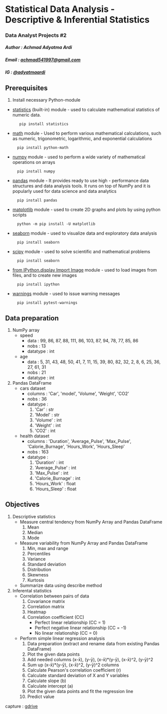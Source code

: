 # Statistical Data Analysis - Descriptive & Inferential Statistics

### Data Analyst Projects #2

##### Author : Achmad Adyatma Ardi
##### Email : achmad541997@gmail.com
##### IG : [@adyatmaardi](https://www.instagram.com/adyatmaardi/?hl=id)

## Prerequisites
1. Install necessary Python-module
  - [statistics](https://pypi.org/project/statistics/) (built-in) module - used to calculate mathematical statistics of numeric data.

           pip install statistics

   - [math](https://pypi.org/project/python-math/) module - Used to perform various mathematical calculations, such as numeric, trigonometric, logarithmic, and exponential calculations
   
           pip install python-math
   
   
   - [numpy](https://numpy.org/install/) module - used to perform a wide variety of mathematical operations on arrays

           pip install numpy

   - [pandas](https://pandas.pydata.org/docs/getting_started/install.html) module - It provides ready to use high - performance data structures and data analysis tools. It runs on top of NumPy and it is popularly used for data science and data analytics

           pip install pandas

   - [matplotlib](https://matplotlib.org/stable/users/installing/index.html) module - used to create 2D graphs and plots by using python scripts

           python -m pip install -U matplotlib
           
   - [seaborn](https://pypi.org/project/seaborn/) module - used to visualize data and exploratory data analysis

           pip install seaborn
           
   - [scipy](https://numpy.org/install/) module - used to solve scientific and mathematical problems

           pip install seaborn
           
   - [from IPython.display Import Image](https://ipython.org/install.html) module - used to load images from files, and to create new images

           pip install ipython
           
   - [warnings](https://pypi.org/project/pytest-warnings/) module - used to issue warning messages

           pip install pytest-warnings
           
## Data preparation
1. NumPy array
    - speed 
        - data : 99, 86, 87, 88, 111, 86, 103, 87, 94, 78, 77, 85, 86
        - nobs : 13
        - datatype : int
    - age
        - data : 5, 31, 43, 48, 50, 41, 7, 11, 15, 39, 80, 82, 32, 2, 8, 6, 25, 36, 27, 61, 31
        - nobs : 21
        - datatype : int
2. Pandas DataFrame
    - cars dataset
        - columns : 'Car', 'model', 'Volume', 'Weight', 'CO2'
        - nobs : 36 
        - datatype :
            1) 'Car' : str
            2) 'Model' : str
            3) 'Volume' : int
            4) 'Weight' : int
            5) 'CO2' : int
    - health dataset
        - columns : 'Duration', 'Average_Pulse', 'Max_Pulse', 'Calorie_Burnage', 'Hours_Work', 'Hours_Sleep'
        - nobs : 163
        - datatype :
            1) 'Duration' : int
            2) 'Average_Pulse' : int
            3) 'Max_Pulse' : int
            4) 'Calorie_Burnage' : int
            5) 'Hours_Work' : float
            6) 'Hours_Sleep' : float

## Objectives
1. Descriptive statistics
    - Measure central tendency from NumPy Array and Pandas DataFrame
        1) Mean
        2) Median
        3) Mode
    - Measure variability from NumPy Array and Pandas DataFrame
        1) Min, max and range
        2) Percentiles
        3) Variance
        4) Standard deviation
        5) Distribution
        6) Skewness
        7) Kurtosis
    - Summarize data using describe method
2. Inferental statistics
    - Correlation between pairs of data
        1) Covariance matrix
        2) Correlation matrix
        3) Heatmap
        4) Correlation coefficient (CC)
            - Perfect linear relationship (CC = 1)
            - Perfect negative linear relationship (CC = -1)
            - No linear relationship (CC = 0)
    - Perform simple linear regression analysis
        1) Data preparation (extract and rename data from existing Pandas DataFrame)
        2) Plot the given data points
        3) Add needed columns (x-x̄), (y-ȳ), (x-x̄)*(y-ȳ), (x-x̄)^2, (y-ȳ)^2
        4) Sum up (x-x̄)*(y-ȳ), (x-x̄)^2, (y-ȳ)^2 columns 
        5) Calculate Pearson's correlation coefficient (r)
        6) Calculate standard deviation of X and Y variables
        7) Calculate slope (b)
        8) Calculate intercept (a)
        9) Plot the given data points and fit the regression line
        10) Predict value

capture :
[gdrive](https://drive.google.com/drive/folders/126drWOSN5SOEH3nN7CAvHNp3tr75GqgN)

